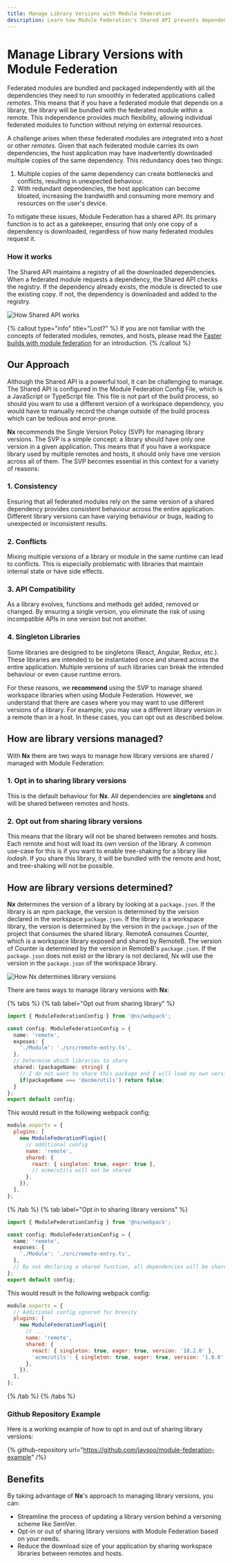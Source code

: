 ```yaml
---
title: Manage Library Versions with Module Federation
description: Learn how Module Federation's Shared API prevents dependency conflicts and reduces bundle size by managing shared library versions across federated modules.
---
```


# Manage Library Versions with Module Federation

Federated modules are bundled and packaged independently with all the dependencies they need to run smoothly in federated applications called _remotes_. This means that if you have a federated module that depends on a library, the library will be bundled with the federated module within a remote. This independence provides much flexibility, allowing individual federated modules to function without relying on external resources.

A challenge arises when these federated modules are integrated into a _host_ or other _remotes_. Given that each federated module carries its own dependencies, the host application may have inadvertently downloaded multiple copies of the same dependency. This redundancy does two things:

1. Multiple copies of the same dependency can create bottlenecks and conflicts, resulting in unexpected behaviour.
2. With redundant dependencies, the host application can become bloated, increasing the bandwidth and consuming more memory and resources on the user's device.

To mitigate these issues, Module Federation has a shared API. Its primary function is to act as a gatekeeper, ensuring that only one copy of a dependency is downloaded, regardless of how many federated modules request it.

### How it works

The Shared API maintains a registry of all the downloaded dependencies. When a federated module requests a dependency, the Shared API checks the registry. If the dependency already exists, the module is directed to use the existing copy. If not, the dependency is downloaded and added to the registry.

![How Shared API works](/shared/concepts/module-federation/shared-api.png)

{% callout type="info" title="Lost?" %}
If you are not familiar with the concepts of federated modules, remotes, and hosts, please read the [Faster builds with module federation](/concepts/module-federation/faster-builds-with-module-federation) for an introduction.
{% /callout %}

## Our Approach

Although the Shared API is a powerful tool, it can be challenging to manage. The Shared API is configured in the Module Federation Config File, which is a JavaScript or TypeScript file. This file is not part of the build process, so should you want to use a different version of a workspace dependency, you would have to manually record the change outside of the build process which can be tedious and error-prone.

**Nx** recommends the Single Version Policy (SVP) for managing library versions. The SVP is a simple concept: a library should have only one version in a given application. This means that if you have a workspace library used by multiple remotes and hosts, it should only have one version across all of them. The SVP becomes essential in this context for a variety of reasons:

### 1. Consistency

Ensuring that all federated modules rely on the same version of a shared dependency provides consistent behaviour across the entire application. Different library versions can have varying behaviour or bugs, leading to unexpected or inconsistent results.

### 2. Conflicts

Mixing multiple versions of a library or module in the same runtime can lead to conflicts. This is especially problematic with libraries that maintain internal state or have side effects.

### 3. API Compatibility

As a library evolves, functions and methods get added, removed or changed. By ensuring a single version, you eliminate the risk of using incompatible APIs in one version but not another.

### 4. Singleton Libraries

Some libraries are designed to be singletons (React, Angular, Redux, etc.). These libraries are intended to be instantiated once and shared across the entire application. Multiple versions of such libraries can break the intended behaviour or even cause runtime errors.

For these reasons, we **recommend** using the SVP to manage shared workspace libraries when using Module Federation. However, we understand that there are cases where you may want to use different versions of a library. For example, you may use a different library version in a remote than in a host. In these cases, you can opt out as described below.

## How are library versions managed?

With **Nx** there are two ways to manage how library versions are shared / managed with Module Federation:

### 1. Opt in to sharing library versions

This is the default behaviour for **Nx**. All dependencies are **singletons** and will be shared between remotes and hosts.

### 2. Opt out from sharing library versions

This means that the library will not be shared between remotes and hosts. Each remote and host will load its own version of the library.
A common use-case for this is if you want to enable tree-shaking for a library like _lodash_. If you share this library, it will be bundled with the remote and host, and tree-shaking will not be possible.

## How are library versions determined?

**Nx** determines the version of a library by looking at a `package.json`. If the library is an npm package, the version is determined by the version declared in the workspace `package.json`. If the library is a workspace library, the version is determined by the version in the `package.json` of the project that consumes the shared library. RemoteA consumes Counter, which is a workspace library exposed and shared by RemoteB. The version of Counter is determined by the version in RemoteB's `package.json`. If the `package.json` does not exist or the library is not declared, Nx will use the version in the `package.json` of the workspace library.

![How Nx determines library versions](/shared/concepts/module-federation/nx-library-version.png)

There are twos ways to manage library versions with **Nx**:

{% tabs %}
{% tab label="Opt out from sharing library" %}

```ts {% fileName="remote/module-federation.config.ts" %}
import { ModuleFederationConfig } from '@nx/webpack';

const config: ModuleFederationConfig = {
  name: 'remote',
  exposes: {
    './Module': './src/remote-entry.ts',
  },
  // Determine which libraries to share
  shared: (packageName: string) {
    // I do not want to share this package and I will load my own version
    if(packageName === '@acme/utils') return false;
  }
};
export default config;
```

This would result in the following webpack config:

```js {% fileName="webpack.config.js" %}
module.exports = {
  plugins: [
    new ModuleFederationPlugin({
      // additional config
      name: 'remote',
      shared: {
        react: { singleton: true, eager: true },
        // acme/utils will not be shared
      },
    }),
  ],
};
```

{% /tab %}
{% tab label="Opt in to sharing library versions" %}

```ts {% fileName="remote/module-federation.config.ts" %}
import { ModuleFederationConfig } from '@nx/webpack';

const config: ModuleFederationConfig = {
  name: 'remote',
  exposes: {
    './Module': './src/remote-entry.ts',
  },
  // By not declaring a shared function, all dependencies will be shared
};
export default config;
```

This would result in the following webpack config:

```js {% fileName="webpack.config.js" %}
module.exports = {
  // Additional config ignored for brevity
  plugins: [
    new ModuleFederationPlugin({
      // ...
      name: 'remote',
      shared: {
        react: { singleton: true, eager: true, version: '18.2.0' },
        'acme/utils': { singleton: true, eager: true, version: '1.0.0' }, // <--- This version is determined by the logic discussed earlier
      },
    }),
  ],
};
```

{% /tab %}
{% /tabs %}

### Github Repository Example

Here is a working example of how to opt in and out of sharing library versions:

{% github-repository url="https://github.com/jaysoo/module-federation-example" /%}

## Benefits

By taking advantage of **Nx**'s approach to managing library versions, you can:

- Streamline the process of updating a library version behind a versoning scheme like SemVer.
- Opt-in or out of sharing library versions with Module Federation based on your needs.
- Reduce the download size of your application by sharing workspace libraries between remotes and hosts.
